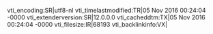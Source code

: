 vti_encoding:SR|utf8-nl
vti_timelastmodified:TR|05 Nov 2016 00:24:04 -0000
vti_extenderversion:SR|12.0.0.0
vti_cacheddtm:TX|05 Nov 2016 00:24:04 -0000
vti_filesize:IR|68193
vti_backlinkinfo:VX|

